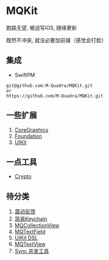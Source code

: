 # MQKit

跑路无望, 被迫写iOS, 随缘更新

既然不冲突, 就没必要加前缀（感觉会打脸）



## 集成

- SwiftPM

```
git@github.com:M-Quadra/MQKit.git
or
https://github.com/M-Quadra/MQKit.git
```



## 一些扩展

1. [CoreGraphics](./Document/Extension/CoreGraphics.md)
2. [Foundation](Document/Extension/Foundation/Foundation.md)
3. [UIKit](Document/Extension/UIKit/UIKit.md)



## 一点工具

- [Crypto](./Document/Util/Crypto.md)



## 待分类

1. [震动反馈](Document/Other/MQTaptic.md)
2. [简易Keychain](Document/Other/MQKeychain.md)
4. [MQCollectionView](Document/MQ_Class.md)
7. [MQTextField](Document/Other/MQTextField.md)
8. [UIKit DSL](./Document/Other/UIKit_DSL.md)
9. [MQTextView](./Document/Other/MQTextView.md)
10. [Sync 并发工具](./Document/Other/Sync.md)

